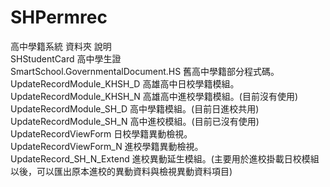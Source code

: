 SHPermrec
=========

高中學籍系統
資料夾	說明	<br>
SHStudentCard	高中學生證	<br>
SmartSchool.GovernmentalDocument.HS	舊高中學籍部分程式碼。	<br>
UpdateRecordModule_KHSH_D	高雄高中日校學籍模組。	<br>
UpdateRecordModule_KHSH_N	高雄高中進校學籍模組。(目前沒有使用)	<br>
UpdateRecordModule_SH_D	高中學籍模組。(目前日進校共用)	<br>
UpdateRecordModule_SH_N	高中進校模組。(目前已沒有使用)	<br>
UpdateRecordViewForm	日校學籍異動檢視。	<br>
UpdateRecordViewForm_N	進校學籍異動檢視。	<br>
UpdateRecord_SH_N_Extend	進校異動延生模組。(主要用於進校掛載日校模組以後，可以匯出原本進校的異動資料與檢視異動資料項目)	<br>
